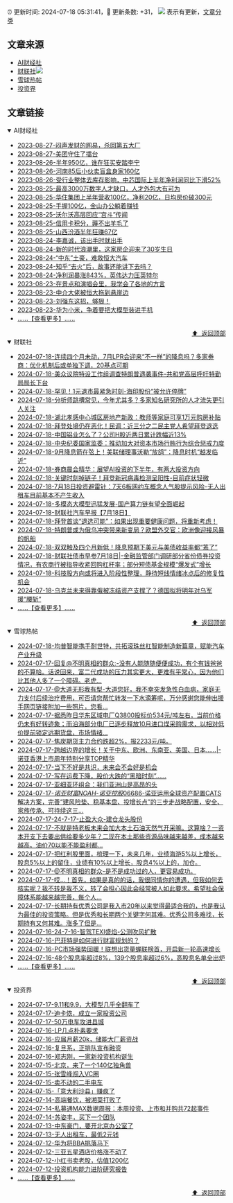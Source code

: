 ##

:alarm_clock: 更新时间: 2024-07-18 05:31:41，:rocket: 更新条数: +31， ![](/assets/dot.png) 表示有更新，[文章分类](/TAGS.md)

## 文章来源

- [AI财经社](#ai财经社)  
- [财联社](#财联社)![](/assets/dot.png)   
- [雪球热帖](#雪球热帖)  
- [投资界](#投资界)  

## 文章链接

<details open>
<summary id="ai财经社">
 AI财经社
</summary>


- [2023-08-27-闷声发财的网易，杀回第五大厂](https://www.aicaijing.com.cn/article/18610)  
- [2023-08-27-美团守住了擂台](https://www.aicaijing.com.cn/article/18611)  
- [2023-08-26-半年950亿，谁在狂买安踏李宁](https://www.aicaijing.com.cn/article/18607)  
- [2023-08-26-河南85后小伙卖盲盒身家160亿](https://www.aicaijing.com.cn/article/18608)  
- [2023-08-26-受行业整体去库存影响，中芯国际上半年净利润同比下滑52%](https://www.aicaijing.com.cn/article/18609)  
- [2023-08-25-最高3000万数字人才缺口，人才外包大有可为](https://www.aicaijing.com.cn/article/18601)  
- [2023-08-25-华住集团上半年营收100亿，净利20亿，日均房价破300元](https://www.aicaijing.com.cn/article/18602)  
- [2023-08-25-手握100亿，金山办公躺着赚钱](https://www.aicaijing.com.cn/article/18603)  
- [2023-08-25-沃尔沃高层回应“宫斗”传闻](https://www.aicaijing.com.cn/article/18604)  
- [2023-08-25-信用卡积分，薅不出羊毛了](https://www.aicaijing.com.cn/article/18605)  
- [2023-08-25-山西汾酒半年狂赚67亿](https://www.aicaijing.com.cn/article/18606)  
- [2023-08-24-李嘉诚，该出手时就出手](https://www.aicaijing.com.cn/article/18596)  
- [2023-08-24-新的时代浪潮里，这家房企迎来了30岁生日](https://www.aicaijing.com.cn/article/18597)  
- [2023-08-24-“中东”土豪，难救恒大汽车](https://www.aicaijing.com.cn/article/18598)  
- [2023-08-24-知乎“去火”后，故事还能讲下去吗？](https://www.aicaijing.com.cn/article/18599)  
- [2023-08-24-净利润暴涨843%，英伟达力压英特尔](https://www.aicaijing.com.cn/article/18600)  
- [2023-08-23-在景点和演唱会里，我学会了各地的方言](https://www.aicaijing.com.cn/article/18591)  
- [2023-08-23-中介大佬被恒大拖到悬崖边](https://www.aicaijing.com.cn/article/18592)  
- [2023-08-23-刘强东这招，够狠！](https://www.aicaijing.com.cn/article/18593)  
- [2023-08-23-华为小米，争着要把大模型装进手机](https://www.aicaijing.com.cn/article/18594)  
- [......【查看更多】......](/details/AI财经社.md)

<div align="right"><a href="#文章来源">⬆ &nbsp;返回顶部</a></div>
</details>

<details open>
<summary id="财联社">
 财联社
</summary>


- [2024-07-18-连续四个月未动，7月LPR会迎来“不一样”的降息吗？多家券商：优化机制后或单独下调，20基点可期](https://www.cls.cn/detail/1737272)  
- [2024-07-18-美众议院特设工作组调查特朗普遇袭事件-共和党高层呼吁特勤局局长下台](https://www.cls.cn/detail/1737233)  
- [2024-07-18-罕见！1元退市最紧急时刻-海印股份“被允许停牌”](https://www.cls.cn/detail/1737251)  
- [2024-07-18-分析师跳槽常见，今年尤其多？多家知名研究所的人才流失更引人关注](https://www.cls.cn/detail/1737241)  
- [2024-07-18-湖北孝感中心城区房地产新政：教师等家庭可享1万元购房补贴](https://www.cls.cn/detail/1737238)  
- [2024-07-18-拜登处境仍在恶化！民调：近三分之二民主党人希望拜登退选](https://www.cls.cn/detail/1737170)  
- [2024-07-18-中国铝业怎么了？公司H股近两日累计跌幅近13%](https://www.cls.cn/detail/1737165)  
- [2024-07-18-中央纪委国家监委：推动加大对资本市场行贿行为综合惩戒力度](https://www.cls.cn/detail/1737138)  
- [2024-07-18-9月降息箭在弦上！美联储理事沃勒“放鸽”：降息时机“越发临近”](https://www.cls.cn/detail/1737073)  
- [2024-07-18-券商晨会精华：展望AI投资的下半年，有两大投资方向](https://www.cls.cn/detail/1737011)  
- [2024-07-18-关键时刻掉链子！拜登新冠病毒检测呈阳性-目前症状轻微](https://www.cls.cn/detail/1736996)  
- [2024-07-18-7月18日投资避雷针：7天6板网约车概念人气股提示风险-无人出租车目前基本不产生收入](https://www.cls.cn/detail/1737001)  
- [2024-07-18-多模态大模型迅猛发展-国产算力链有望全面崛起](https://www.cls.cn/detail/1736982)  
- [2024-07-18-财联社汽车早报【7月18日】](https://www.cls.cn/detail/1737029)  
- [2024-07-18-拜登首谈“退选可能”：如果出现重要健康问题，将重新考虑！](https://www.cls.cn/detail/1737025)  
- [2024-07-18-特朗普或为俄乌冲突带来新变局？欧盟外交官：欧洲像迎接风暴的帆船](https://www.cls.cn/detail/1737020)  
- [2024-07-18-双双触及四个月新低！降息预期下美元与美债收益率都“蔫了”](https://www.cls.cn/detail/1737050)  
- [2024-07-18-财联社债市早参7月18日|-金融监管部门调研部分省份债券投资情况，有农商行被指导收紧回购杠杆率；部分短债基金规模“爆发式”增长](https://www.cls.cn/detail/1737017)  
- [2024-07-18-科技股方向或将进入阶段性整理，静待短线情绪冰点后的修复性机会](https://www.cls.cn/detail/1737082)  
- [2024-07-18-乌克兰未来得靠俄被冻结资产支撑了？德国拟将明年对乌军援“腰斩”](https://www.cls.cn/detail/1737142)  
- [......【查看更多】......](/details/财联社.md)

<div align="right"><a href="#文章来源">⬆ &nbsp;返回顶部</a></div>
</details>

<details open>
<summary id="雪球热帖">
 雪球热帖
</summary>


- [2024-07-18-均普智能携手耐世特，共拓滚珠丝杠智能制造新篇章，赋能汽车产业升级](https://xueqiu.com/8933235294/297909537)  
- [2024-07-17-回复@不明真相的群众:-没有人能随随便便成功，有个有钱爸爸的不算哈。话说回来，富二代成功的压力其实更大，更难有平常心，因为他们比其他人多了一个障碍。老虎...](https://xueqiu.com/1247347556/297872027)  
- [2024-07-17-@大道无形我有型-大道您好，我不幸突发急性白血病，家庭无力支付后续治疗费用，可否请您帮忙转发一下水滴筹呢，万分感谢您能伸出援手网页链接附加一些照片，您看...](https://xueqiu.com/1920803719/297866972)  
- [2024-07-17-据悉昨日华东区域电厂Q3800投标价534元/吨左右，当前价格仍未有好转迹象；而沿海部分电厂已逐步释放10月进口煤采购需求，以相对低价提前锁定远期货盘，市场情绪...](https://xueqiu.com/2241249492/297833684)  
- [2024-07-17-焦炭期货主力合约跌超2%，报2233元/吨。](https://xueqiu.com/5124430882/297801207)  
- [2024-07-17-跨越边界的增长！关于中东、欧洲、东南亚、美国、日本……|-诺亚香港上市周年特别分享TOP精华](https://xueqiu.com/6323109995/297801160)  
- [2024-07-17-当下不好是共识，未来会不会好是机会](https://xueqiu.com/1643044849/297776663)  
- [2024-07-17-写在运费下降，股价大跌的“黑暗时刻”……](https://xueqiu.com/6029244239/297765262)  
- [2024-07-17-亚细亚环组合：我们亚洲山是高昂的头](https://xueqiu.com/9598793634/297743363)  
- [2024-07-17-$诺亚财富NOAH$-$诺亚控股06686$-诺亚运用全球资产配置CATS解决方案，完善“建风险垫、稳基本盘、投增长点”的三步走战略配置，安全、家族传承、可持续这三...](https://xueqiu.com/7981677245/297753707)  
- [2024-07-17-24-7-17-止盈大众-建仓龙头股份](https://xueqiu.com/8772786299/297811371)  
- [2024-07-17-不就是特老板未来会加大本土石油天然气开采嘛。这算啥？一资本开支下去要出供给要多少年？二现在本土那些资源品味越来越差，成本越来越高。油价70以能不能盈利都...](https://xueqiu.com/9887656769/297757984)  
- [2024-07-17-把红利股里面，梳理一下，未来几年，业绩海游5%以上增长，股息5%以上的留住，业绩有10%以上增长，股息4%以上的，加仓。](https://xueqiu.com/4111857140/297777808)  
- [2024-07-17-@不明真相的群众-是不是成功过的人，更容易成功。](https://xueqiu.com/1714713495/297860118)  
- [2024-07-17-哎…！首先，如果是真的的话，我很同情你的遭遇，但我如何去核实呢？我不转是我不义，转了会担心因此会经常被人如此要求。希望社会保障体系能越来越完善，每个人...](https://xueqiu.com/1247347556/297872759)  
- [2024-07-17-长期持有优秀公司是我入市20年以来觉得最适合我的，也是我认为最佳的投资策略。但是优秀和长期两个关键字何其难。优秀公司多难找，长期持有又何其难。涨多了但是...](https://xueqiu.com/9887656769/297845710)  
- [2024-07-16-24-7-16-智驾TEXI盛焰-公测吹风扩散](https://xueqiu.com/8772786299/297675987)  
- [2024-07-16-巴菲特是如何进行财富规划的？](https://xueqiu.com/1457365250/297670568)  
- [2024-07-16-PC市场强势回暖！联想出货量蝉联榜首，开启新一轮高速增长](https://xueqiu.com/8933235294/297632777)  
- [2024-07-16-48个股息率超过8%，139个股息率超过6%，高股息名单全出炉](https://xueqiu.com/3721066380/297629479)  
- [......【查看更多】......](/details/雪球热帖.md)

<div align="right"><a href="#文章来源">⬆ &nbsp;返回顶部</a></div>
</details>

<details open>
<summary id="投资界">
 投资界
</summary>


- [2024-07-17-9.11和9.9，大模型几乎全翻车了](https://posts.careerengine.us/p/6697778c44726b29bffa3a09)  
- [2024-07-17-迪卡侬，成立一家投资公司](https://posts.careerengine.us/p/6697778c44726b29bffa3a01)  
- [2024-07-17-50万电车攻进县城](https://posts.careerengine.us/p/6697779c831e1d29eea44253)  
- [2024-07-16-LP几点朴素要求](https://posts.careerengine.us/p/669636a8720ed522248054dc)  
- [2024-07-16-应届月薪20k，储能大厂薪资战](https://posts.careerengine.us/p/669636a8720ed522248054d4)  
- [2024-07-16-复旦系，正排队宣布融资](https://posts.careerengine.us/p/66963699cb38e136a496986c)  
- [2024-07-16-郑志刚，一家新投资机构诞生](https://posts.careerengine.us/p/66963699cb38e136a4969874)  
- [2024-07-15-北京，来了一个140亿独角兽](https://posts.careerengine.us/p/6694db59a0c3ac562b61f9af)  
- [2024-07-15-张雪峰闯入VC圈](https://posts.careerengine.us/p/6694db59a0c3ac562b61f9b7)  
- [2024-07-15-卖不动的二手电车](https://posts.careerengine.us/p/6694db6836b2f1565d9b541a)  
- [2024-07-15-「意大利沙县」赚疯了](https://posts.careerengine.us/p/6694db6836b2f1565d9b5422)  
- [2024-07-14-高端餐饮，被湘菜打败了](https://posts.careerengine.us/p/6693862333c6e710d0bf9dc4)  
- [2024-07-14-私募通MAX数据周报：本周投资、上市和并购共72起事件](https://posts.careerengine.us/p/6693862333c6e710d0bf9dcc)  
- [2024-07-14-苏姿丰，买下一个团队](https://posts.careerengine.us/p/6693861481427510b2b9c123)  
- [2024-07-13-中东豪门，要开北京办公室了](https://posts.careerengine.us/p/66922794a876f80d113b51fe)  
- [2024-07-13-无人出租车，最低2元钱](https://posts.careerengine.us/p/669227b82202ae0dfac5d713)  
- [2024-07-12-华为将BBA挑落马下](https://posts.careerengine.us/p/6690a6c68082df14ead7eaac)  
- [2024-07-12-三亚五星酒店价格涨不动了](https://posts.careerengine.us/p/6690a6c68082df14ead7eaa4)  
- [2024-07-12-小红书卖老股，估值1200亿](https://posts.careerengine.us/p/6690a6b756b00014bcc00e8f)  
- [2024-07-12-投资机构能力进阶研究报告](https://posts.careerengine.us/p/6690a6b756b00014bcc00e87)  
- [......【查看更多】......](/details/投资界.md)

<div align="right"><a href="#文章来源">⬆ &nbsp;返回顶部</a></div>
</details>
